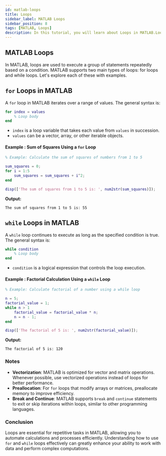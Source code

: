 ```yaml
---
id: matlab-loops
title: Loops
sidebar_label: MATLAB Loops
sidebar_position: 8
tags: [MATLAB, Loops]
description: In this tutorial, you will learn about Loops in MATLAB.Loops are used to execute a group of statements repeatedly based on a condition
---
```

## MATLAB Loops
In MATLAB, loops are used to execute a group of statements repeatedly based on a condition. MATLAB supports two main types of loops: for loops and while loops. Let's explore each of these with examples.

## `for` Loops in MATLAB

A `for` loop in MATLAB iterates over a range of values. The general syntax is:

```matlab
for index = values
    % Loop body
end
```

- `index` is a loop variable that takes each value from `values` in succession.
- `values` can be a vector, array, or other iterable objects.

#### Example : Sum of Squares Using a `for` Loop

```matlab
% Example: Calculate the sum of squares of numbers from 1 to 5

sum_squares = 0;
for i = 1:5
    sum_squares = sum_squares + i^2;
end

disp(['The sum of squares from 1 to 5 is: ', num2str(sum_squares)]);
```

**Output:**

```
The sum of squares from 1 to 5 is: 55
```

## `while` Loops in MATLAB

A `while` loop continues to execute as long as the specified condition is true. The general syntax is:

```matlab
while condition
    % Loop body
end
```

- `condition` is a logical expression that controls the loop execution.

#### Example : Factorial Calculation Using a `while` Loop

```matlab
% Example: Calculate factorial of a number using a while loop

n = 5;
factorial_value = 1;
while n > 1
    factorial_value = factorial_value * n;
    n = n - 1;
end

disp(['The factorial of 5 is: ', num2str(factorial_value)]);
```

**Output:**

```
The factorial of 5 is: 120
```

### Notes
- **Vectorization**: MATLAB is optimized for vector and matrix operations. Whenever possible, use vectorized operations instead of loops for better performance.
- **Preallocation**: For `for` loops that modify arrays or matrices, preallocate memory to improve efficiency.
- **Break and Continue**: MATLAB supports `break` and `continue` statements to exit or skip iterations within loops, similar to other programming languages.

### Conclusion

Loops are essential for repetitive tasks in MATLAB, allowing you to automate calculations and processes efficiently. Understanding how to use `for` and `while` loops effectively can greatly enhance your ability to work with data and perform complex computations.
